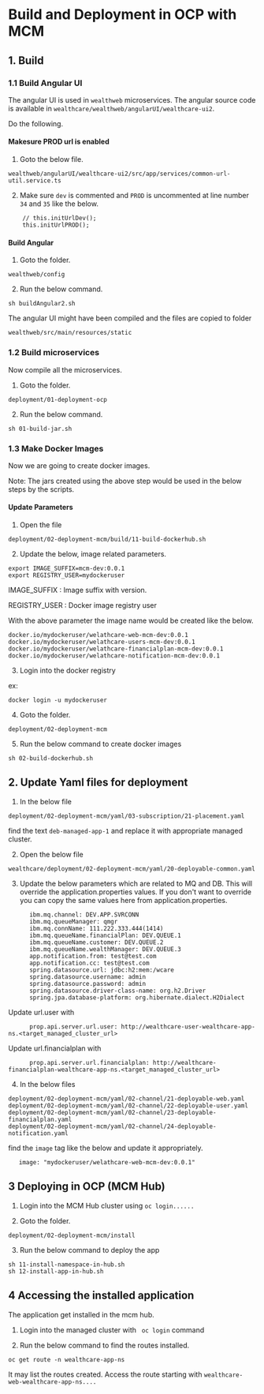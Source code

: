 # Build and Deployment in OCP with MCM

## 1. Build

### 1.1 Build Angular UI

The angular UI is used in `wealthweb` microservices. The angular source code is available in `wealthcare/wealthweb/angularUI/wealthcare-ui2`.

Do the following.

#### Makesure PROD url is enabled

1. Goto the below file.

```
wealthweb/angularUI/wealthcare-ui2/src/app/services/common-url-util.service.ts
```

2. Make sure `dev` is commented and `PROD` is uncommented at line number `34` and `35` like the below.

```
    // this.initUrlDev();
    this.initUrlPROD();
```

#### Build Angular

1. Goto the folder.

```
wealthweb/config
```

2. Run the below command.

```
sh buildAngular2.sh
```

The angular UI might have been compiled and the files are copied to folder

```
wealthweb/src/main/resources/static
```

### 1.2 Build microservices 

Now compile all the microservices.

1. Goto the folder.

```
deployment/01-deployment-ocp
```

2. Run the below command.

```
sh 01-build-jar.sh
```

### 1.3 Make Docker Images

Now we are going to create docker images. 

Note: The jars created using the above step would be used in the below steps by the scripts.

#### Update Parameters

1. Open the file

```
deployment/02-deployment-mcm/build/11-build-dockerhub.sh
```

2. Update the below, image related parameters.

```
export IMAGE_SUFFIX=mcm-dev:0.0.1
export REGISTRY_USER=mydockeruser
```

IMAGE_SUFFIX : Image suffix with version.

REGISTRY_USER : Docker image registry user

With the above parameter the image name would be created like the below.

```
docker.io/mydockeruser/welathcare-web-mcm-dev:0.0.1
docker.io/mydockeruser/welathcare-users-mcm-dev:0.0.1
docker.io/mydockeruser/welathcare-financialplan-mcm-dev:0.0.1
docker.io/mydockeruser/welathcare-notification-mcm-dev:0.0.1
```

3. Login into the docker registry

ex: 
```
docker login -u mydockeruser
```

4. Goto the folder.

```
deployment/02-deployment-mcm
```

5. Run the below command to create docker images

```
sh 02-build-dockerhub.sh
```

## 2. Update Yaml files for deployment

1. In the below file

```
deployment/02-deployment-mcm/yaml/03-subscription/21-placement.yaml
```

find the text `deb-managed-app-1` and replace it with appropriate managed cluster.

2. Open the below file

```
wealthcare/deployment/02-deployment-mcm/yaml/20-deployable-common.yaml
```

3. Update the below parameters which are related to MQ and DB. This will override the application.properties values. If you don't want to override you can copy the same values here from application.properties. 

```
      ibm.mq.channel: DEV.APP.SVRCONN
      ibm.mq.queueManager: qmgr
      ibm.mq.connName: 111.222.333.444(1414)
      ibm.mq.queueName.financialPlan: DEV.QUEUE.1
      ibm.mq.queueName.customer: DEV.QUEUE.2
      ibm.mq.queueName.wealthManager: DEV.QUEUE.3
      app.notification.from: test@test.com
      app.notification.cc: test@test.com
      spring.datasource.url: jdbc:h2:mem:/wcare
      spring.datasource.username: admin
      spring.datasource.password: admin
      spring.datasource.driver-class-name: org.h2.Driver
      spring.jpa.database-platform: org.hibernate.dialect.H2Dialect
```

Update url.user with 

```
      prop.api.server.url.user: http://wealthcare-user-wealthcare-app-ns.<target_managed_cluster_url>
```

Update url.financialplan with 

```
      prop.api.server.url.financialplan: http://wealthcare-financialplan-wealthcare-app-ns.<target_managed_cluster_url>
```


4. In the below files

```
deployment/02-deployment-mcm/yaml/02-channel/21-deployable-web.yaml
deployment/02-deployment-mcm/yaml/02-channel/22-deployable-user.yaml
deployment/02-deployment-mcm/yaml/02-channel/23-deployable-financialplan.yaml
deployment/02-deployment-mcm/yaml/02-channel/24-deployable-notification.yaml
```

find the `image` tag like the below and update it appropriately.

```
   image: "mydockeruser/welathcare-web-mcm-dev:0.0.1"
```


## 3 Deploying in OCP (MCM Hub)

1. Login into the MCM Hub cluster using  ` oc login...... `

2. Goto the folder.

```
deployment/02-deployment-mcm/install
```

3. Run the below command to deploy the app

```
sh 11-install-namespace-in-hub.sh
sh 12-install-app-in-hub.sh
```

## 4 Accessing the installed application

The application get installed in the mcm hub.

1. Login into the managed cluster with ` oc login`  command

2. Run the below command to find the routes installed.

```
oc get route -n wealthcare-app-ns
```

It may list the routes created. Access the route starting with `wealthcare-web-wealthcare-app-ns....`